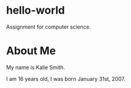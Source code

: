 # hello-world
Assignment for computer science.

# About Me

My name is Kalie Smith.

I am 16 years old, I was born January 31st, 2007.
